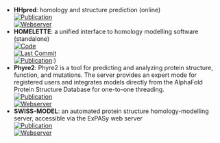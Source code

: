 - **HHpred**: homology and structure prediction (online)  
	[![Publication](https://img.shields.io/badge/Publication-Citations:2948-blue?style=for-the-badge&logo=bookstack)](https://doi.org/10.1093%2Fnar%2Fgki408)  
	[![Webserver](https://img.shields.io/badge/Webserver-online-brightgreen?style=for-the-badge&logo=cachet&logoColor=65FF8F)](https://toolkit.tuebingen.mpg.de/#/tools/hhpred)  
- **HOMELETTE**: a unified interface to homology modelling software (standalone)  
	[![Code](https://img.shields.io/github/stars/PhilippJunk/homelette?style=for-the-badge&logo=github)](https://github.com/PhilippJunk/homelette)  
	[![Last Commit](https://img.shields.io/github/last-commit/PhilippJunk/homelette?style=for-the-badge&logo=github)](https://github.com/PhilippJunk/homelette)  
	[![Publication](https://img.shields.io/badge/Publication-Citations:0-blue?style=for-the-badge&logo=bookstack)](https://doi.org/10.1093/bioinformatics/btab866):)  
- **Phyre2**: Phyre2 is a tool for predicting and analyzing protein structure, function, and mutations. The server provides an expert mode for registered users and integrates models directly from the AlphaFold Protein Structure Database for one-to-one threading.  
	[![Publication](https://img.shields.io/badge/Publication-Citations:7932-blue?style=for-the-badge&logo=bookstack)](https://doi.org/10.1038%2Fnprot.2015.053)  
	[![Webserver](https://img.shields.io/badge/Webserver-online-brightgreen?style=for-the-badge&logo=cachet&logoColor=65FF8F)](http://www.sbg.bio.ic.ac.uk/phyre2/html/page.cgi?id=index)  
- **SWISS-MODEL**: an automated protein structure homology-modelling server, accessible via the ExPASy web server  
	[![Publication](https://img.shields.io/badge/Publication-Citations:8519-blue?style=for-the-badge&logo=bookstack)](https://doi.org/10.1093/nar/gky427)  
	[![Webserver](https://img.shields.io/badge/Webserver-online-brightgreen?style=for-the-badge&logo=cachet&logoColor=65FF8F)](http://swissmodel.expasy.org/)  

